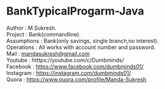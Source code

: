 # BankTypicalProgarm-Java

Author : M.Sukresh.   
Project : Bank(commandline).  
Assumptions : Bank(only savings, single branch,no interest).  
Operations : All works with account number and password.           
Mail : mandasukresh@gmail.com  
Youtube : htttps://youtube.com/c/Dumbminds/  
Facebook : https://www.facebook.com/dumbminds01/  
Instagram : https://instagram.com/dumbminds01/    
Quora : https://www.quora.com/profile/Manda-Sukresh   


